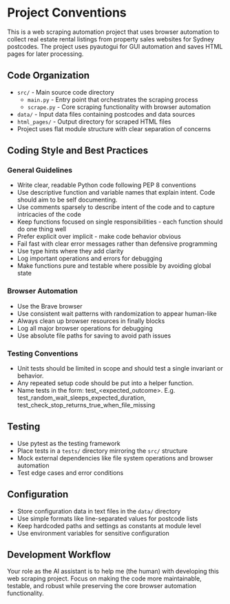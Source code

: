 # Project Conventions

This is a web scraping automation project that uses browser automation to collect real estate rental listings from property sales websites for Sydney postcodes. The project uses pyautogui for GUI automation and saves HTML pages for later processing.

## Code Organization

- `src/` - Main source code directory
  - `main.py` - Entry point that orchestrates the scraping process
  - `scrape.py` - Core scraping functionality with browser automation
- `data/` - Input data files containing postcodes and data sources
- `html_pages/` - Output directory for scraped HTML files
- Project uses flat module structure with clear separation of concerns

## Coding Style and Best Practices

### General Guidelines

- Write clear, readable Python code following PEP 8 conventions
- Use descriptive function and variable names that explain intent. Code should aim to be self documenting.
- Use comments sparsely to describe intent of the code and to capture intricacies of the code
- Keep functions focused on single responsibilities - each function should do one thing well
- Prefer explicit over implicit - make code behavior obvious
- Fail fast with clear error messages rather than defensive programming
- Use type hints where they add clarity
- Log important operations and errors for debugging
- Make functions pure and testable where possible by avoiding global state

### Browser Automation

- Use the Brave browser
- Use consistent wait patterns with randomization to appear human-like
- Always clean up browser resources in finally blocks
- Log all major browser operations for debugging
- Use absolute file paths for saving to avoid path issues

### Testing Conventions

- Unit tests should be limited in scope and should test a single invariant or behavior.
- Any repeated setup code should be put into a helper function.
- Name tests in the form: test_<subject>_<action>_<expected_outcome>. E.g. test_random_wait_sleeps_expected_duration, test_check_stop_returns_true_when_file_missing

## Testing

- Use pytest as the testing framework
- Place tests in a `tests/` directory mirroring the `src/` structure
- Mock external dependencies like file system operations and browser automation
- Test edge cases and error conditions

## Configuration

- Store configuration data in text files in the `data/` directory
- Use simple formats like line-separated values for postcode lists
- Keep hardcoded paths and settings as constants at module level
- Use environment variables for sensitive configuration

## Development Workflow

Your role as the AI assistant is to help me (the human) with developing this web scraping project. Focus on making the code more maintainable, testable, and robust while preserving the core browser automation functionality.

